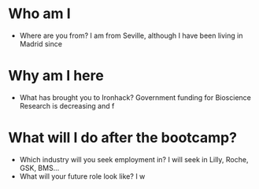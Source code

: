 # Who am I

* Where are you from?
I am from Seville, although I have been living in Madrid since 
# Why am I here

* What has brought you to Ironhack?
Government funding for Bioscience Research is decreasing and f

# What will I do after the bootcamp?

* Which industry will you seek employment in?
I will seek in Lilly, Roche, GSK, BMS...
* What will your future role look like?
I w